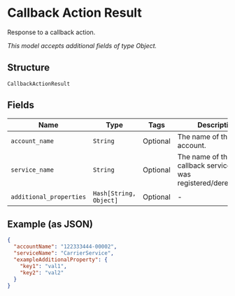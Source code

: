 
# Callback Action Result

Response to a callback action.

*This model accepts additional fields of type Object.*

## Structure

`CallbackActionResult`

## Fields

| Name | Type | Tags | Description |
|  --- | --- | --- | --- |
| `account_name` | `String` | Optional | The name of the billing account. |
| `service_name` | `String` | Optional | The name of the callback service that was registered/deregistered. |
| `additional_properties` | `Hash[String, Object]` | Optional | - |

## Example (as JSON)

```json
{
  "accountName": "122333444-00002",
  "serviceName": "CarrierService",
  "exampleAdditionalProperty": {
    "key1": "val1",
    "key2": "val2"
  }
}
```

